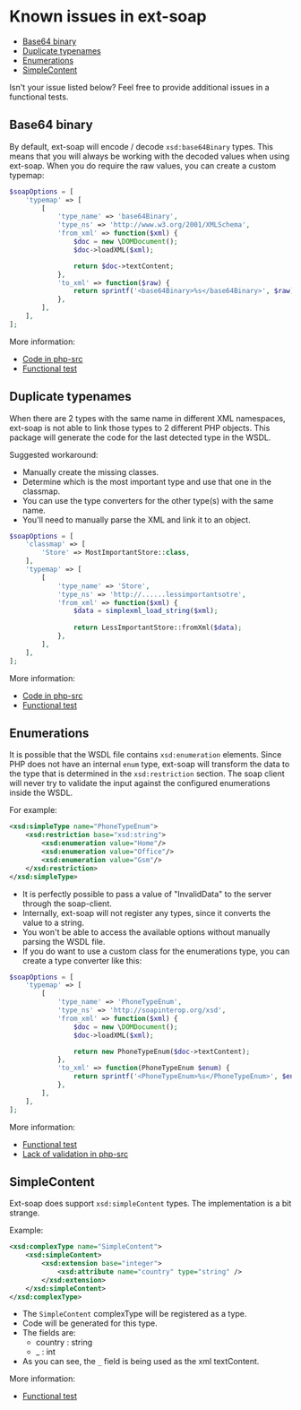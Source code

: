 # Known issues in ext-soap

- [Base64 binary](#base64-binary)
- [Duplicate typenames](#duplicate-typenames)
- [Enumerations](#enumerations)
- [SimpleContent](#simplecontent)

Isn't your issue listed below? Feel free to provide additional issues in a functional tests.


## Base64 binary

By default, ext-soap will encode / decode `xsd:base64Binary` types.
This means that you will always be working with the decoded values when using ext-soap.
When you do require the raw values, you can create a custom typemap:

```php
$soapOptions = [
    'typemap' => [
        [
            'type_name' => 'base64Binary',
            'type_ns' => 'http://www.w3.org/2001/XMLSchema',
            'from_xml' => function($xml) {
                $doc = new \DOMDocument();
                $doc->loadXML($xml);

                return $doc->textContent;
            },
            'to_xml' => function($raw) {
                return sprintf('<base64Binary>%s</base64Binary>', $raw);
            },
        ],
    ],
];
```

More information:

- [Code in php-src](https://github.com/php/php-src/blob/php-7.2.10/ext/soap/php_encoding.c#L175)
- [Functional test](../../test/PhproTest/SoapClient/Functional/Encoding/Base64BinaryTest.php)


## Duplicate typenames

When there are 2 types with the same name in different XML namespaces,
ext-soap is not able to link those types to 2 different PHP objects.
This package will generate the code for the last detected type in the WSDL.

Suggested workaround:

- Manually create the missing classes.
- Determine which is the most important type and use that one in the classmap.
- You can use the type converters for the other type(s) with the same name.
- You'll need to manually parse the XML and link it to an object.

```php
$soapOptions = [
    'classmap' => [
        'Store' => MostImportantStore::class,
    ],
    'typemap' => [
        [
            'type_name' => 'Store',
            'type_ns' => 'http://......lessimportantsotre',
            'from_xml' => function($xml) {
                $data = simplexml_load_string($xml);
    
                return LessImportantStore::fromXml($data);
            },
        ],
    ],
];
```

More information:

- [Code in php-src](https://github.com/php/php-src/blob/php-7.2.10/ext/soap/php_encoding.c#L468)
- [Functional test](../../test/PhproTest/SoapClient/Functional/Encoding/DuplicateTypenamesTest.php)

## Enumerations

It is possible that the WSDL file contains `xsd:enumeration` elements.
Since PHP does not have an internal `enum` type,
ext-soap will transform the data to the type that is determined in the `xsd:restriction` section.
The soap client will never try to validate the input against the configured enumerations inside the WSDL.

For example:
```xml
<xsd:simpleType name="PhoneTypeEnum">
    <xsd:restriction base="xsd:string">
        <xsd:enumeration value="Home"/>
        <xsd:enumeration value="Office"/>
        <xsd:enumeration value="Gsm"/>
    </xsd:restriction>
</xsd:simpleType>
``` 

- It is perfectly possible to pass a value of "InvalidData" to the server through the soap-client.
- Internally, ext-soap will not register any types, since it converts the value to a string.
- You won't be able to access the available options without manually parsing the WSDL file.
- If you do want to use a custom class for the enumerations type, you can create a type converter like this:

```php
$soapOptions = [
    'typemap' => [
        [
            'type_name' => 'PhoneTypeEnum',
            'type_ns' => 'http://soapinterop.org/xsd',
            'from_xml' => function($xml) {
                $doc = new \DOMDocument();
                $doc->loadXML($xml);

                return new PhoneTypeEnum($doc->textContent);
            },
            'to_xml' => function(PhoneTypeEnum $enum) {
                return sprintf('<PhoneTypeEnum>%s</PhoneTypeEnum>', $enum->getValue());
            },
        ],
    ],
];
```

More information:
- [Functional test](../../test/PhproTest/SoapClient/Functional/Encoding/EnumTest.php)
- [Lack of validation in php-src](https://github.com/php/php-src/blob/php-7.2.10/ext/soap/php_encoding.c#L3172-L3200)


## SimpleContent

Ext-soap does support `xsd:simpleContent` types. The implementation is a bit strange.

Example:

```xml
<xsd:complexType name="SimpleContent">
    <xsd:simpleContent>
        <xsd:extension base="integer">
            <xsd:attribute name="country" type="string" />
        </xsd:extension>
    </xsd:simpleContent>
</xsd:complexType>
```

- The `SimpleContent` complexType will be registered as a type.
- Code will be generated for this type.
- The fields are:
  - country : string
  - _ : int
- As you can see, the `_` field is being used as the xml textContent.


More information:
- [Functional test](../../test/PhproTest/SoapClient/Functional/Encoding/SimpleContentTest.php)

